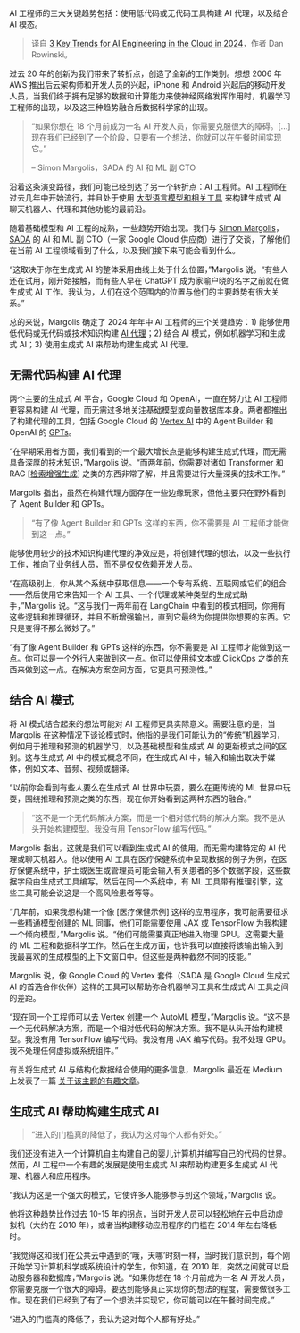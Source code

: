 
<!--
title: 2024年云端AI工程的三大趋势
cover: https://cdn.thenewstack.io/media/2024/07/8a745e85-george-c-hsyq2hk91lo-unsplash.jpg
-->

AI 工程师的三大关键趋势包括：使用低代码或无代码工具构建 AI 代理，以及结合 AI 模态。

> 译自 [3 Key Trends for AI Engineering in the Cloud in 2024](https://thenewstack.io/3-key-trends-for-ai-engineering-in-the-cloud-in-2024/)，作者 Dan Rowinski。

过去 20 年的创新为我们带来了转折点，创造了全新的工作类别。想想 2006 年 AWS 推出后云架构师和开发人员的兴起，iPhone 和 Android 兴起后的移动开发人员，当我们终于拥有足够的数据和计算能力来使神经网络发挥作用时，机器学习工程师的出现，以及这三种趋势融合后数据科学家的出现。

> “如果你想在 18 个月前成为一名 AI 开发人员，你需要克服很大的障碍。[...] 现在我们已经到了一个阶段，只要有一个想法，你就可以在午餐时间实现它。”
>
> – Simon Margolis，SADA 的 AI 和 ML 副 CTO

沿着这条演变路径，我们可能已经到达了另一个转折点：AI 工程师。AI 工程师在过去几年中开始流行，并且处于使用 [大型语言模型和相关工具](https://thenewstack.io/top-5-ai-engineering-trends-of-2023/) 来构建生成式 AI 聊天机器人、代理和其他功能的最前沿。

随着基础模型和 AI 工程的成熟，一些趋势开始出现。我们与 [Simon Margolis](https://www.linkedin.com/in/smargolis/)，[SADA](https://sada.com/) 的 AI 和 ML 副 CTO（一家 Google Cloud 供应商）进行了交谈，了解他们在当前 AI 工程领域看到了什么，以及我们接下来可能会看到什么。

“这取决于你在生成式 AI 的整体采用曲线上处于什么位置，”Margolis 说。“有些人还在试用，刚开始接触，而有些人早在 ChatGPT 成为家喻户晓的名字之前就在做生成式 AI 工作。我认为，人们在这个范围内的位置与他们的主要趋势有很大关系。”

总的来说，Margolis 确定了 2024 年年中 AI 工程师的三个关键趋势：1) 能够使用低代码或无代码或技术知识构建 [AI 代理](https://thenewstack.io/lets-get-agentic-langchain-and-llamaindex-talk-ai-agents/)；2) 结合 AI 模式，例如机器学习和生成式 AI；3) 使用生成式 AI 来帮助构建生成式 AI 代理。

## 无需代码构建 AI 代理

两个主要的生成式 AI 平台，Google Cloud 和 OpenAI，一直在努力让 AI 工程师更容易构建 AI 代理，而无需过多地关注基础模型或向量数据库本身。两者都推出了构建代理的工具，包括 Google Cloud 的 [Vertex AI](https://thenewstack.io/an-introduction-to-google-vertex-ai-automl-training-and-inference/) 中的 Agent Builder 和 OpenAI 的 [GPTs](https://thenewstack.io/getting-started-with-openais-gpt-builder-and-how-it-uses-rag/)。

“在早期采用者方面，我们看到的一个最大增长点是能够构建生成式代理，而无需具备深厚的技术知识，”Margolis 说。“而两年前，你需要对诸如 Transformer 和 RAG [[检索增强生成](https://thenewstack.io/freshen-up-llms-with-retrieval-augmented-generation/)] 之类的东西非常了解，并且需要进行大量深奥的技术工作。”

Margolis 指出，虽然在构建代理方面存在一些边缘玩家，但他主要只在野外看到了 Agent Builder 和 GPTs。

> “有了像 Agent Builder 和 GPTs 这样的东西，你不需要是 AI 工程师才能做到这一点。”

能够使用较少的技术知识构建代理的净效应是，将创建代理的想法，以及一些执行工作，推向了业务线人员，而不是仅仅依赖开发人员。

“在高级别上，你从某个系统中获取信息——一个专有系统、互联网或它们的组合——然后使用它来告知一个 AI 工具、一个代理或某种类型的生成式助手，”Margolis 说。“这与我们一两年前在 LangChain 中看到的模式相同，你拥有这些逻辑和推理循环，并且不断增强输出，直到它最终为你提供你想要的东西。它只是变得不那么微妙了。”

“有了像 Agent Builder 和 GPTs 这样的东西，你不需要是 AI 工程师才能做到这一点。你可以是一个外行人来做到这一点。你可以使用纯文本或 ClickOps 之类的东西来做到这一点。在解决方案空间方面，它更具可预测性。”

## 结合 AI 模式
将 AI 模式结合起来的想法可能对 AI 工程师更具实际意义。需要注意的是，当 Margolis 在这种情况下谈论模式时，他指的是我们可能认为的“传统”机器学习，例如用于推理和预测的机器学习，以及基础模型和生成式 AI 的更新模式之间的区别。这与生成式 AI 中的模式概念不同，在生成式 AI 中，输入和输出取决于媒体，例如文本、音频、视频或翻译。

“以前你会看到有些人要么在生成式 AI 世界中玩耍，要么在更传统的 ML 世界中玩耍，围绕推理和预测之类的东西，现在你开始看到这两种东西的融合。”

> “这不是一个无代码解决方案，而是一个相对低代码的解决方案。我不是从头开始构建模型。我没有用 TensorFlow 编写代码。”

Margolis 指出，这就是我们可以看到生成式 AI 的使用，而无需构建特定的 AI 代理或聊天机器人。他以使用 AI 工具在医疗保健系统中呈现数据的例子为例，在医疗保健系统中，护士或医生或管理员可能会输入有关患者的多个数据字段，这些数据字段由生成式工具编写。然后在同一个系统中，有 ML 工具带有推理引擎，这些工具可能会说这是一个高风险患者等等。

“几年前，如果我想构建一个像 [医疗保健示例] 这样的应用程序，我可能需要征求一些精通模型创建的 ML 同事，他们可能需要使用 JAX 或 TensorFlow 为我构建一个倾向模型，”Margolis 说。“他们可能需要真正地进入物理 GPU。这需要大量的 ML 工程和数据科学工作。然后在生成方面，也许我可以直接将该输出输入到我最喜欢的生成模型的上下文窗口中。但这些是两种截然不同的技能。”

Margolis 说，像 Google Cloud 的 Vertex 套件（SADA 是 Google Cloud 生成式 AI 的首选合作伙伴）这样的工具可以帮助弥合机器学习工具和生成式 AI 工具之间的差距。

“现在同一个工程师可以去 Vertex 创建一个 AutoML 模型，”Margolis 说。“这不是一个无代码解决方案，而是一个相对低代码的解决方案。我不是从头开始构建模型。我没有用 TensorFlow 编写代码。我没有用 JAX 编写代码。我不处理 GPU。我不处理任何虚拟或系统组件。”

有关将生成式 AI 与结构化数据结合使用的更多信息，Margolis 最近在 Medium 上发表了一篇 [关于该主题的有趣文章](https://medium.com/google-cloud/generative-agents-with-structured-data-c4947603f600)。

## 生成式 AI 帮助构建生成式 AI

> “进入的门槛真的降低了，我认为这对每个人都有好处。”

我们还没有进入一个计算机自主构建自己的婴儿计算机并编写自己的代码的世界。然而，AI 工程中一个有趣的发展是使用生成式 AI 来帮助构建更多生成式 AI 代理、机器人和应用程序。

“我认为这是一个强大的模式，它使许多人能够参与到这个领域，”Margolis 说。

他将这种趋势比作过去 10-15 年的拐点，当时开发人员可以轻松地在云中启动虚拟机（大约在 2010 年），或者当构建移动应用程序的门槛在 2014 年左右降低时。

“我觉得这和我们在公共云中遇到的‘哦，天哪’时刻一样，当时我们意识到，每个刚开始学习计算机科学或系统设计的学生，你知道，在 2010 年，突然之间就可以启动服务器和数据库，”Margolis 说。“如果你想在 18 个月前成为一名 AI 开发人员，你需要克服一个很大的障碍。要达到能够真正实现你的想法的程度，需要做很多工作。现在我们已经到了有了一个想法并实现它，你可能可以在午餐时间完成。”

“进入的门槛真的降低了，我认为这对每个人都有好处。”
